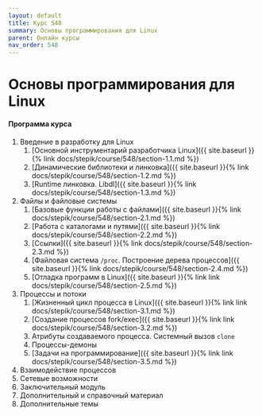 ```yaml
---
layout: default
title: Курс 548
summary: Основы программирования для Linux
parent: Онлайн курсы
nav_order: 548
---
```


# Основы программирования для Linux

#### Программа курса

1. Введение в разработку для Linux
   1. [Основной инструментарий разработчика Linux]({{ site.baseurl }}{% link docs/stepik/course/548/section-1.1.md %})
   2. [Динамические библиотеки и линковка]({{ site.baseurl }}{% link docs/stepik/course/548/section-1.2.md %})
   2. [Runtime линковка. Libdl]({{ site.baseurl }}{% link docs/stepik/course/548/section-1.3.md %})
2. Файлы и файловые системы
   1. [Базовые функции работы с файлами]({{ site.baseurl }}{% link docs/stepik/course/548/section-2.1.md %})
   2. [Работа с каталогами и путями]({{ site.baseurl }}{% link docs/stepik/course/548/section-2.2.md %})
   3. [Ссылки]({{ site.baseurl }}{% link docs/stepik/course/548/section-2.3.md %})
   4. [Файловая система `/proc`. Построение дерева процессов]({{ site.baseurl }}{% link docs/stepik/course/548/section-2.4.md %})
   5. [Отладка программ в Linux]({{ site.baseurl }}{% link link docs/stepik/course/548/section-2.5.md %})
3. Процессы и потоки
   1. [Жизненный цикл процесса в Linux]({{ site.baseurl }}{% link link docs/stepik/course/548/section-3.1.md %})
   2. [Создание процессов fork/exec]({{ site.baseurl }}{% link link docs/stepik/course/548/section-3.2.md %})
   3. Атрибуты создаваемого процесса. Системный вызов `clone`
   4. Процессы-демоны
   5. [Задачи на программирование]({{ site.baseurl }}{% link link docs/stepik/course/548/section-3.5.md %})
4. Взаимодействие процессов
5. Сетевые возможности
6. Заключительный модуль
7. Дополнительный и справочный материал
8. Дополнительные темы
